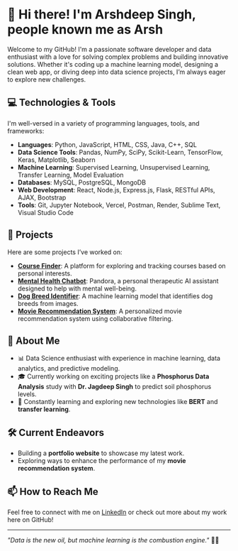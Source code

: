 # 👋 Hi there! I'm Arshdeep Singh, people known me as Arsh

Welcome to my GitHub! I'm a passionate software developer and data enthusiast with a love for solving complex problems and building innovative solutions. Whether it's coding up a machine learning model, designing a clean web app, or diving deep into data science projects, I’m always eager to explore new challenges.

## 💻 Technologies & Tools
I'm well-versed in a variety of programming languages, tools, and frameworks:
- **Languages**: Python, JavaScript, HTML, CSS, Java, C++, SQL
- **Data Science Tools**: Pandas, NumPy, SciPy, Scikit-Learn, TensorFlow, Keras, Matplotlib, Seaborn
- **Machine Learning**: Supervised Learning, Unsupervised Learning, Transfer Learning, Model Evaluation
- **Databases**: MySQL, PostgreSQL, MongoDB
- **Web Development**: React, Node.js, Express.js, Flask, RESTful APIs, AJAX, Bootstrap
- **Tools**: Git, Jupyter Notebook, Vercel, Postman, Render, Sublime Text, Visual Studio Code

## 🚀 Projects
Here are some projects I’ve worked on:
- **[Course Finder](https://github.com/idk-arsh/lrning-path)**: A platform for exploring and tracking courses based on personal interests.
- **[Mental Health Chatbot](https://github.com/idk-arsh/mentalhealth)**: Pandora, a personal therapeutic AI assistant designed to help with mental well-being.
- **[Dog Breed Identifier](https://github.com/idk-arsh/dog_breed)**: A machine learning model that identifies dog breeds from images.
- **[Movie Recommendation System](https://github.com/idk-arsh/Movie_system)**: A personalized movie recommendation system using collaborative filtering.

## 🧠 About Me
- 📊 Data Science enthusiast with experience in machine learning, data analytics, and predictive modeling.
- 🎓 Currently working on exciting projects like a **Phosphorus Data Analysis** study with **Dr. Jagdeep Singh** to predict soil phosphorus levels.
- 🌱 Constantly learning and exploring new technologies like **BERT** and **transfer learning**.

## 🛠️ Current Endeavors
- Building a **portfolio website** to showcase my latest work.
- Exploring ways to enhance the performance of my **movie recommendation system**.

## 📫 How to Reach Me
Feel free to connect with me on [LinkedIn](https://www.linkedin.com/in/udkash/) or check out more about my work here on GitHub!

---

_"Data is the new oil, but machine learning is the combustion engine."_ 🚗💨
